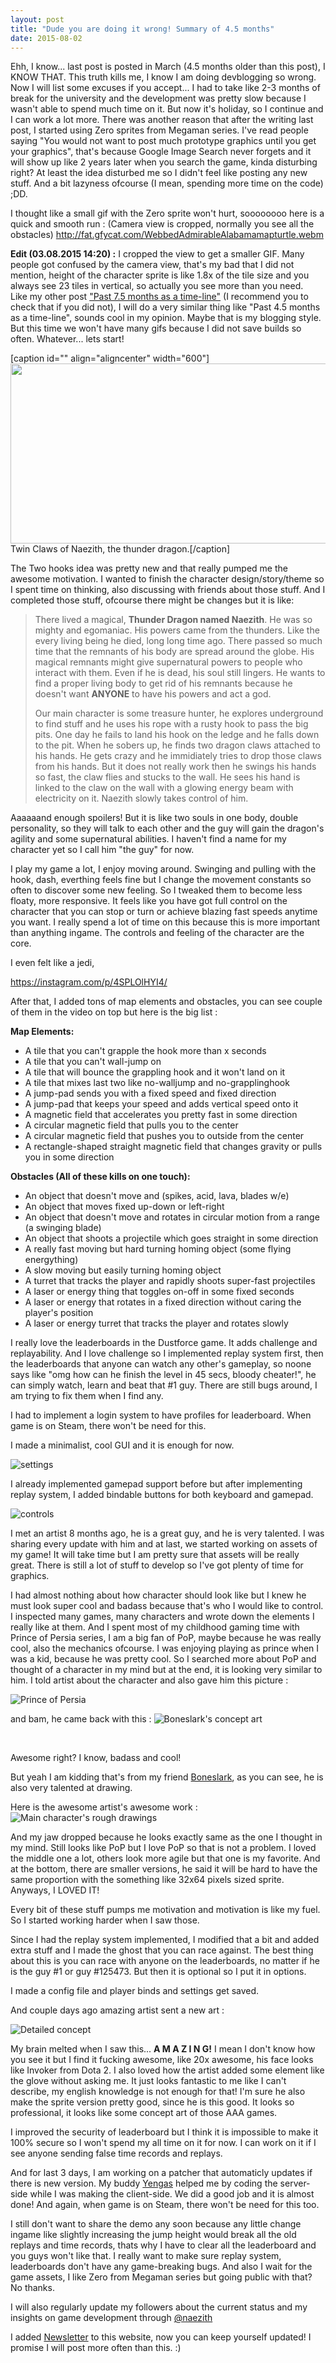 ```yaml
---
layout: post
title: "Dude you are doing it wrong! Summary of 4.5 months"
date: 2015-08-02
---
```


Ehh, I know... last post is posted in March (4.5 months older than this post), I KNOW THAT. This truth kills me, I know I am doing devblogging so wrong. Now I will list some excuses if you accept... I had to take like 2-3 months of break for the university and the development was pretty slow because I wasn't able to spend much time on it. But now it's holiday, so I continue and I can work a lot more. There was another reason that after the writing last post, I started using Zero sprites from Megaman series. I've read people saying "You would not want to post much prototype graphics until you get your graphics", that's because Google Image Search never forgets and it will show up like 2 years later when you search the game, kinda disturbing right? At least the idea disturbed me so I didn't feel like posting any new stuff. And a bit lazyness ofcourse (I mean, spending more time on the code) ;DD.

I thought like a small gif with the Zero sprite won't hurt, soooooooo here is a quick and smooth run :
(Camera view is cropped, normally you see all the obstacles)
http://fat.gfycat.com/WebbedAdmirableAlabamamapturtle.webm


<strong>Edit (03.08.2015 14:20) :</strong> I cropped the view to get a smaller GIF. Many people got confused by the camera view, that's my bad that I did not mention, height of the character sprite is like 1.8x of the tile size and you always see 23 tiles in vertical, so actually you see more than you need.
&nbsp;
Like my other post <a title="Past 7.5 months as a time-line" href="http://naezith.com/past-7-5-months-as-a-time-line/" target="_blank">"Past 7.5 months as a time-line"</a> (I recommend you to check that if you did not), I will do a very similar thing like "Past 4.5 months as a time-line", sounds cool in my opinion. Maybe that is my blogging style. But this time we won't have many gifs because I did not save builds so often. Whatever... lets start!

<!--more-->

[caption id="" align="aligncenter" width="600"]<img class="" src="http://s6.postimg.org/tkutpuwwx/f1_RFrh_Z.png" alt="" width="600" height="288" /> Twin Claws of Naezith, the thunder dragon.[/caption]

The Two hooks idea was pretty new and that really pumped me the awesome motivation. I wanted to finish the character design/story/theme so I spent time on thinking, also discussing with friends about those stuff. And I completed those stuff, ofcourse there might be changes but it is like:
<blockquote>There lived a magical, <strong>Thunder Dragon named Naezith</strong>. He was so mighty and egomaniac. His powers came from the thunders. Like the every living being he died, long long time ago. There passed so much time that the remnants of his body are spread around the globe. His magical remnants might give supernatural powers to people who interact with them. Even if he is dead, his soul still lingers. He wants to find a proper living body to get rid of his remnants because he doesn't want <strong>ANYONE</strong> to have his powers and act a god.

Our main character is some treasure hunter, he explores underground to find stuff and he uses his rope with a rusty hook to pass the big pits. One day he fails to land his hook on the ledge and he falls down to the pit. When he sobers up, he finds two dragon claws attached to his hands. He gets crazy and he immidiately tries to drop those claws from his hands. But it does not really work then he swings his hands so fast, the claw flies and stucks to the wall. He sees his hand is linked to the claw on the wall with a glowing energy beam with electricity on it. Naezith slowly takes control of him.</blockquote>
Aaaaaand enough spoilers! But it is like two souls in one body, double personality, so they will talk to each other and the guy will gain the dragon's agility and some supernatural abilities. I haven't find a name for my character yet so I call him "the guy" for now.

I play my game a lot, I enjoy moving around. Swinging and pulling with the hook, dash, everthing feels fine but I change the movement constants so often to discover some new feeling. So I tweaked them to become less floaty, more responsive. It feels like you have got full control on the character that you can stop or turn or achieve blazing fast speeds anytime you want. I really spend a lot of time on this because this is more important than anything ingame. The controls and feeling of the character are the core.

I even felt like a jedi,

https://instagram.com/p/4SPLOlHYI4/

After that, I added tons of map elements and obstacles, you can see couple of them in the video on top but here is the big list :

<strong>Map Elements:</strong>
<ul>
	<li>A tile that you can't grapple the hook more than x seconds</li>
	<li>A tile that you can't wall-jump on</li>
	<li>A tile that will bounce the grappling hook and it won't land on it</li>
	<li>A tile that mixes last two like no-walljump and no-grapplinghook</li>
	<li>A jump-pad sends you with a fixed speed and fixed direction</li>
	<li>A jump-pad that keeps your speed and adds vertical speed onto it</li>
	<li>A magnetic field that accelerates you pretty fast in some direction</li>
	<li>A circular magnetic field that pulls you to the center</li>
	<li>A circular magnetic field that pushes you to outside from the center</li>
	<li>A rectangle-shaped straight magnetic field that changes gravity or pulls you in some direction</li>
</ul>
<strong>Obstacles (All of these kills on one touch):</strong>
<ul>
	<li>An object that doesn't move and (spikes, acid, lava, blades w/e)</li>
	<li>An object that moves fixed up-down or left-right</li>
	<li>An object that doesn't move and rotates in circular motion from a range (a swinging blade)</li>
	<li>An object that shoots a projectile which goes straight in some direction</li>
	<li>A really fast moving but hard turning homing object (some flying energything)</li>
	<li>A slow moving but easily turning homing object</li>
	<li>A turret that tracks the player and rapidly shoots super-fast projectiles</li>
	<li>A laser or energy thing that toggles on-off in some fixed seconds</li>
	<li>A laser or energy that rotates in a fixed direction without caring the player's position</li>
	<li>A laser or energy turret that tracks the player and rotates slowly</li>
</ul>
I really love the leaderboards in the Dustforce game. It adds challenge and replayability. And I love challenge so I implemented replay system first, then the leaderboards that anyone can watch any other's gameplay, so noone says like "omg how can he finish the level in 45 secs, bloody cheater!", he can simply watch, learn and beat that #1 guy. There are still bugs around, I am trying to fix them when I find any.

I had to implement a login system to have profiles for leaderboard. When game is on Steam, there won't be need for this.

I made a minimalist, cool GUI and it is enough for now.

<img src="http://s6.postimg.org/glt0muc69/vqu9x9_O.png" alt="settings" />

I already implemented gamepad support before but after implementing replay system, I added bindable buttons for both keyboard and gamepad.

<img src="http://s6.postimg.org/dcelgdo2p/U6_QBAx_L.png" alt="controls" />

I met an artist 8 months ago, he is a great guy, and he is very talented. I was sharing every update with him and at last, we started working on assets of my game! It will take time but I am pretty sure that assets will be really great. There is still a lot of stuff to develop so I've got plenty of time for graphics.

I had almost nothing about how character should look like but I knew he must look super cool and badass because that's who I would like to control. I inspected many games, many characters and wrote down the elements I really like at them. And I spent most of my childhood gaming time with Prince of Persia series, I am a big fan of PoP, maybe because he was really cool, also the mechanics ofcourse. I was enjoying playing as prince when I was a kid, because he was pretty cool. So I searched more about PoP and thought of a character in my mind but at the end, it is looking very similar to him. I told artist about the character and also gave him this picture :

<img src="http://s6.postimg.org/jvc171pnl/Sua_Blzd.png" alt="Prince of Persia" />

and bam, he came back with this :
<img src="http://s6.postimg.org/xii3f9jq9/c_S5_DHAZ.png" alt="Boneslark's concept art" />

&nbsp;

Awesome right? I know, badass and cool!

But yeah I am kidding that's from my friend <a href="http://steamcommunity.com/id/Boneslark/" target="_blank">Boneslark</a>, as you can see, he is also very talented at drawing.

Here is the awesome artist's awesome work :
<img src="http://s6.postimg.org/6d0jh0o4h/7_Vx3_Zq2.jpg" alt="Main character's rough drawings" />

And my jaw dropped because he looks exactly same as the one I thought in my mind. Still looks like PoP but I love PoP so that is not a problem. I loved the middle one a lot, others look more agile but that one is my favorite. And at the bottom, there are smaller versions, he said it will be hard to have the same proportion with the something like 32x64 pixels sized sprite. Anyways, I LOVED IT!

Every bit of these stuff pumps me motivation and motivation is like my fuel. So I started working harder when I saw those.

Since I had the replay system implemented, I modified that a bit and  added extra stuff and I made the ghost that you can race against. The best thing about this is you can race with anyone on the leaderboards, no matter if he is the guy #1 or guy #125473. But then it is optional so I put it in options.

I made a config file and player binds and settings get saved.

And couple days ago amazing artist sent a new art :

<img src="http://s6.postimg.org/b9468po9t/pq_Jvqej.jpg" alt="Detailed concept" />

My brain melted when I saw this... <strong>A M A Z I N G!</strong> I mean I don't know how you see it but I find it fucking awesome, like 20x awesome, his face looks like Invoker from Dota 2. I also loved how the artist added some element like the glove without asking me. It just looks fantastic to me like I can't describe, my english knowledge is not enough for that! I'm sure he also make the sprite version pretty good, since he is this good. It looks so professional, it looks like some concept art of those AAA games.

I improved the security of leaderboard but I think it is impossible to make it 100% secure so I won't spend my all time on it for now. I can work on it if I see anyone sending false time records and replays.

And for last 3 days, I am working on a patcher that automaticly updates if there is new version. My buddy <a title="GitHub - Yengas" href="https://github.com/Yengas" target="_blank">Yengas</a> helped me by coding the server-side while I was making the client-side. We did a good job and it is almost done! And again, when game is on Steam, there won't be need for this too.

I still don't want to share the demo any soon because any little change ingame like slightly increasing the jump height would break all the old replays and time records, thats why I have to clear all the leaderboard and you guys won't like that. I really want to make sure replay system, leaderboards don't have any game-breaking bugs. And also I wait for the game assets, I like Zero from Megaman series but going public with that? No thanks.

I will also regularly update my followers about the current status and my insights on game development through <a href="https://twitter.com/naezith" target="_blank">@naezith</a>

I added <a href="http://naezith.com/newsletter/" target="_blank">Newsletter</a> to this website, now you can keep yourself updated! I promise I will post more often than this. :)